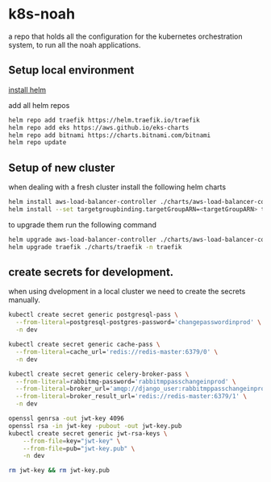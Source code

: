 # k8s-noah

a repo that holds all the configuration for the kubernetes orchestration system, to run all the noah applications.


## Setup local environment

[install helm](https://helm.sh/docs/intro/install/)

add all helm repos
```bash
helm repo add traefik https://helm.traefik.io/traefik
helm repo add eks https://aws.github.io/eks-charts
helm repo add bitnami https://charts.bitnami.com/bitnami
helm repo update
```


## Setup of new cluster

when dealing with a fresh cluster install the following helm charts 

```bash
helm install aws-load-balancer-controller ./charts/aws-load-balancer-controller -n kube-system
helm install --set targetgroupbinding.targetGroupARN=<targetGroupARN> traefik ./charts/traefik -n traefik
```
to upgrade them run the following command

```bash
helm upgrade aws-load-balancer-controller ./charts/aws-load-balancer-controller -n kube-system
helm upgrade traefik ./charts/traefik -n traefik
```


## create secrets for development.

when using dvelopment in a local cluster we need to create the secrets manually.

```bash
kubectl create secret generic postgresql-pass \
  --from-literal=postgresql-postgres-password='changepasswordinprod' \
  -n dev

kubectl create secret generic cache-pass \
  --from-literal=cache_url='redis://redis-master:6379/0' \
  -n dev

kubectl create secret generic celery-broker-pass \
  --from-literal=rabbitmq-password='rabbitmppasschangeinprod' \
  --from-literal=broker_url='amqp://django_user:rabbitmppasschangeinprod@rabbitmq:5672' \
  --from-literal=broker_result_url='redis://redis-master:6379/1' \
  -n dev

openssl genrsa -out jwt-key 4096
openssl rsa -in jwt-key -pubout -out jwt-key.pub
kubectl create secret generic jwt-rsa-keys \
    --from-file=key="jwt-key" \
    --from-file=pub="jwt-key.pub" \
    -n dev

rm jwt-key && rm jwt-key.pub
```
